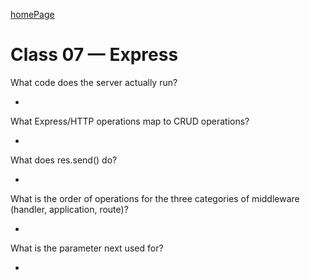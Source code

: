[homePage](https://henok-6411.github.io/reading-notes)

# Class 07 — Express 

What code does the server actually run?

*
What Express/HTTP operations map to CRUD operations?

*
What does res.send() do?

*
What is the order of operations for the three categories of middleware (handler, application, route)?

*
What is the parameter next used for?

*
